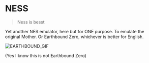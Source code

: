 # NESS

> Ness is besst

Yet another NES emulator, here but for ONE purpose. To emulate the original Mother. Or Earthbound Zero, whichever is better for English.

![EARTHBOUND_GIF](https://media.giphy.com/media/y3vncIyDNSJCo/giphy.gif)

(Yes I know this is not Earthbound Zero)
